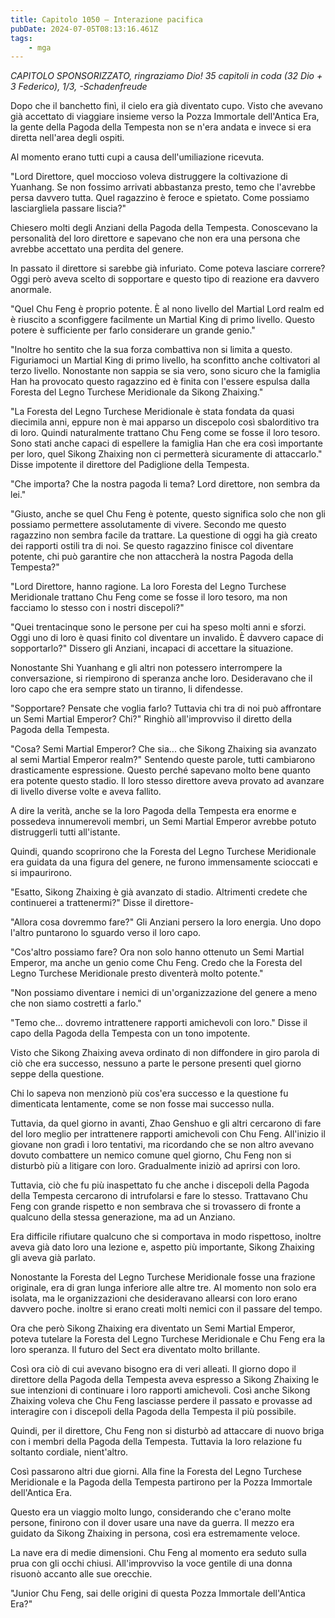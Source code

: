 ```yaml
---
title: Capitolo 1050 – Interazione pacifica
pubDate: 2024-07-05T08:13:16.461Z
tags:
    - mga
---
```



<em>CAPITOLO SPONSORIZZATO, ringraziamo Dio!
35 capitoli in coda (32 Dio + 3 Federico), 1/3,
-Schadenfreude</em>


Dopo che il banchetto finì, il cielo era già diventato cupo. Visto che avevano già accettato di viaggiare insieme verso la Pozza Immortale dell'Antica Era, la gente della Pagoda della Tempesta non se n'era andata e invece si era diretta nell'area degli ospiti.


Al momento erano tutti cupi a causa dell'umiliazione ricevuta.


"Lord Direttore, quel moccioso voleva distruggere la coltivazione di Yuanhang. Se non fossimo arrivati abbastanza presto, temo che l'avrebbe persa davvero tutta. Quel ragazzino è feroce e spietato. Come possiamo lasciargliela passare liscia?"


Chiesero molti degli Anziani della Pagoda della Tempesta. Conoscevano la personalità del loro direttore e sapevano che non era una persona che avrebbe accettato una perdita del genere.


In passato il direttore si sarebbe già infuriato. Come poteva lasciare correre? Oggi però aveva scelto di sopportare e questo tipo di reazione era davvero anormale.


"Quel Chu Feng è proprio potente. È al nono livello del Martial Lord realm ed è riuscito a sconfiggere facilmente un Martial King di primo livello. Questo potere è sufficiente per farlo considerare un grande genio."


"Inoltre ho sentito che la sua forza combattiva non si limita a questo. Figuriamoci un Martial King di primo livello, ha sconfitto anche coltivatori al terzo livello. Nonostante non sappia se sia vero, sono sicuro che la famiglia Han ha provocato questo ragazzino ed è finita con l'essere espulsa dalla Foresta del Legno Turchese Meridionale da Sikong Zhaixing."


"La Foresta del Legno Turchese Meridionale è stata fondata da quasi diecimila anni, eppure non è mai apparso un discepolo così sbalorditivo tra di loro. Quindi naturalmente trattano Chu Feng come se fosse il loro tesoro. Sono stati anche capaci di espellere la famiglia Han che era così importante per loro, quel Sikong Zhaixing non ci permetterà sicuramente di attaccarlo." Disse impotente il direttore del Padiglione della Tempesta.


"Che importa? Che la nostra pagoda li tema? Lord direttore, non sembra da lei."


"Giusto, anche se quel Chu Feng è potente, questo significa solo che non gli possiamo permettere assolutamente di vivere. Secondo me questo ragazzino non sembra facile da trattare. La questione di oggi ha già creato dei rapporti ostili tra di noi. Se questo ragazzino finisce col diventare potente, chi può garantire che non attaccherà la nostra Pagoda della Tempesta?"


"Lord Direttore, hanno ragione. La loro Foresta del Legno Turchese Meridionale trattano Chu Feng come se fosse il loro tesoro, ma non facciamo lo stesso con i nostri discepoli?"


"Quei trentacinque sono le persone per cui ha speso molti anni e sforzi. Oggi uno di loro è quasi finito col diventare un invalido. È davvero capace di sopportarlo?" Dissero gli Anziani, incapaci di accettare la situazione.


Nonostante Shi Yuanhang e gli altri non potessero interrompere la conversazione, si riempirono di speranza anche loro. Desideravano che il loro capo che era sempre stato un tiranno, li difendesse.


"Sopportare? Pensate che voglia farlo? Tuttavia chi tra di noi può affrontare un Semi Martial Emperor? Chi?" Ringhiò all'improvviso il diretto della Pagoda della Tempesta.


"Cosa? Semi Martial Emperor? Che sia... che Sikong Zhaixing sia avanzato al semi Martial Emperor realm?" Sentendo queste parole, tutti cambiarono drasticamente espressione. Questo perché sapevano molto bene quanto era potente questo stadio. Il loro stesso direttore aveva provato ad avanzare di livello diverse volte e aveva fallito.


A dire la verità, anche se la loro Pagoda della Tempesta era enorme e possedeva innumerevoli membri, un Semi Martial Emperor avrebbe potuto distruggerli tutti all'istante.


Quindi, quando scoprirono che la Foresta del Legno Turchese Meridionale era guidata da una figura del genere, ne furono immensamente scioccati e si impaurirono.


"Esatto, Sikong Zhaixing è già avanzato di stadio. Altrimenti credete che continuerei a trattenermi?" Disse il direttore-


"Allora cosa dovremmo fare?" Gli Anziani persero la loro energia. Uno dopo l'altro puntarono lo sguardo verso il loro capo.


"Cos'altro possiamo fare? Ora non solo hanno ottenuto un Semi Martial Emperor, ma anche un genio come Chu Feng. Credo che la Foresta del Legno Turchese Meridionale presto diventerà molto potente."


"Non possiamo diventare i nemici di un'organizzazione del genere a meno che non siamo costretti a farlo."


"Temo che... dovremo intrattenere rapporti amichevoli con loro." Disse il capo della Pagoda della Tempesta con un tono impotente.


Visto che Sikong Zhaixing aveva ordinato di non diffondere in giro parola di ciò che era successo, nessuno a parte le persone presenti quel giorno seppe della questione.


Chi lo sapeva non menzionò più cos'era successo e la questione fu dimenticata lentamente, come se non fosse mai successo nulla.


Tuttavia, da quel giorno in avanti, Zhao Genshuo e gli altri cercarono di fare del loro meglio per intrattenere rapporti amichevoli con Chu Feng. All'inizio il giovane non gradì i loro tentativi, ma ricordando che se non altro avevano dovuto combattere un nemico comune quel giorno, Chu Feng non si disturbò più a litigare con loro. Gradualmente iniziò ad aprirsi con loro.


Tuttavia, ciò che fu più inaspettato fu che anche i discepoli della Pagoda della Tempesta cercarono di intrufolarsi e fare lo stesso. Trattavano Chu Feng con grande rispetto e non sembrava che si trovassero di fronte a qualcuno della stessa generazione, ma ad un Anziano.


Era difficile rifiutare qualcuno che si comportava in modo rispettoso, inoltre aveva già dato loro una lezione e, aspetto più importante, Sikong Zhaixing gli aveva già parlato.


Nonostante la Foresta del Legno Turchese Meridionale fosse una frazione originale, era di gran lunga inferiore alle altre tre. Al momento non solo era isolata, ma le organizzazioni che desideravano allearsi con loro erano davvero poche. inoltre si erano creati molti nemici con il passare del tempo.


Ora che però Sikong Zhaixing era diventato un Semi Martial Emperor, poteva tutelare la Foresta del Legno Turchese Meridionale e Chu Feng era la loro speranza. Il futuro del Sect era diventato molto brillante.


Così ora ciò di cui avevano bisogno era di veri alleati. Il giorno dopo il direttore della Pagoda della Tempesta aveva espresso a Sikong Zhaixing le sue intenzioni di continuare i loro rapporti amichevoli. Così anche Sikong Zhaixing voleva che Chu Feng lasciasse perdere il passato e provasse ad interagire con i discepoli della Pagoda della Tempesta il più possibile.


Quindi, per il direttore, Chu Feng non si disturbò ad attaccare di nuovo briga con i membri della Pagoda della Tempesta. Tuttavia la loro relazione fu soltanto cordiale, nient'altro.


Così passarono altri due giorni. Alla fine la Foresta del Legno Turchese Meridionale e la Pagoda della Tempesta partirono per la Pozza Immortale dell'Antica Era.


Questo era un viaggio molto lungo, considerando che c'erano molte persone, finirono con il dover usare una nave da guerra. Il mezzo era guidato da Sikong Zhaixing in persona, così era estremamente veloce.


La nave era di medie dimensioni. Chu Feng al momento era seduto sulla prua con gli occhi chiusi. All'improvviso la voce gentile di una donna risuonò accanto alle sue orecchie.


"Junior Chu Feng, sai delle origini di questa Pozza Immortale dell'Antica Era?"


